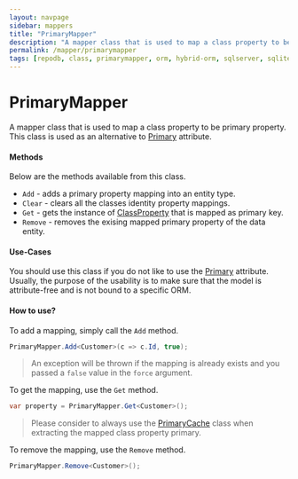 ```yaml
---
layout: navpage
sidebar: mappers
title: "PrimaryMapper"
description: "A mapper class that is used to map a class property to be primary property. This class is used as an alternative to Primary attribute."
permalink: /mapper/primarymapper
tags: [repodb, class, primarymapper, orm, hybrid-orm, sqlserver, sqlite, mysql, postgresql]
---
```


# PrimaryMapper

A mapper class that is used to map a class property to be primary property. This class is used as an alternative to [Primary](/attribute/primary) attribute.

#### Methods

Below are the methods available from this class.

- `Add` - adds a primary property mapping into an entity type.
- `Clear` - clears all the classes identity property mappings.
- `Get` - gets the instance of [ClassProperty](/class/classproperty) that is mapped as primary key.
- `Remove` - removes the exising mapped primary property of the data entity.

#### Use-Cases

You should use this class if you do not like to use the [Primary](/attribute/primary) attribute. Usually, the purpose of the usability is to make sure that the model is attribute-free and is not bound to a specific ORM.

#### How to use?

To add a mapping, simply call the `Add` method.

```csharp
PrimaryMapper.Add<Customer>(c => c.Id, true);
```

> An exception will be thrown if the mapping is already exists and you passed a `false` value in the `force` argument.

To get the mapping, use the `Get` method.

```csharp
var property = PrimaryMapper.Get<Customer>();
```

> Please consider to always use the [PrimaryCache](/cacher/identitycache) class when extracting the mapped class property primary.

To remove the mapping, use the `Remove` method.

```csharp
PrimaryMapper.Remove<Customer>();
```
